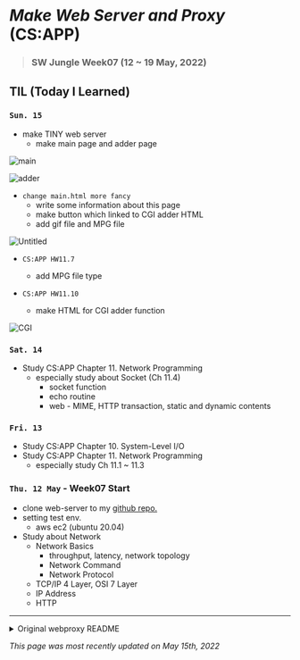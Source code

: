 # _Make Web Server and Proxy_ (CS:APP)

> ### SW Jungle Week07 (12 ~ 19 May, 2022)

## TIL (Today I Learned)
### `Sun. 15`

- make TINY web server
    - make main page and adder page

![main](https://s3.us-west-2.amazonaws.com/secure.notion-static.com/8a5d572b-535d-4dbe-87ba-3dc5f45d4dd2/Untitled.png?X-Amz-Algorithm=AWS4-HMAC-SHA256&X-Amz-Content-Sha256=UNSIGNED-PAYLOAD&X-Amz-Credential=AKIAT73L2G45EIPT3X45%2F20220515%2Fus-west-2%2Fs3%2Faws4_request&X-Amz-Date=20220515T121737Z&X-Amz-Expires=86400&X-Amz-Signature=4e0f2ebaa4e4cd2566a533ef97d20c087dc1cdeadb1ac1eb95b6db5999385ee5&X-Amz-SignedHeaders=host&response-content-disposition=filename%20%3D%22Untitled.png%22&x-id=GetObject)

![adder](https://s3.us-west-2.amazonaws.com/secure.notion-static.com/373d6ae7-c755-4b4b-a889-55f2a0cc659c/Untitled.png?X-Amz-Algorithm=AWS4-HMAC-SHA256&X-Amz-Content-Sha256=UNSIGNED-PAYLOAD&X-Amz-Credential=AKIAT73L2G45EIPT3X45%2F20220515%2Fus-west-2%2Fs3%2Faws4_request&X-Amz-Date=20220515T121746Z&X-Amz-Expires=86400&X-Amz-Signature=aaaf3a75e721d550582d62726ca070297f99dfed28bbcf0ac5f2ad23a4080bdb&X-Amz-SignedHeaders=host&response-content-disposition=filename%20%3D%22Untitled.png%22&x-id=GetObject)

- `change main.html more fancy`
    - write some information about this page
    - make button which linked to CGI adder HTML
    - add gif file and MPG file

![Untitled](https://s3.us-west-2.amazonaws.com/secure.notion-static.com/6618fbdf-5d77-4fd2-9f34-ed005081ebff/Untitled.png?X-Amz-Algorithm=AWS4-HMAC-SHA256&X-Amz-Content-Sha256=UNSIGNED-PAYLOAD&X-Amz-Credential=AKIAT73L2G45EIPT3X45%2F20220515%2Fus-west-2%2Fs3%2Faws4_request&X-Amz-Date=20220515T122022Z&X-Amz-Expires=86400&X-Amz-Signature=51709000452a7a75d9940333ad151cdae0c69a8e249d3628d775245a4ab42c30&X-Amz-SignedHeaders=host&response-content-disposition=filename%20%3D%22Untitled.png%22&x-id=GetObject)

- `CS:APP HW11.7`
    - add MPG file type

- `CS:APP HW11.10`
    - make HTML for CGI adder function

![CGI](https://s3.us-west-2.amazonaws.com/secure.notion-static.com/b48d5dd5-52cc-4b12-9c75-8810afa30968/Untitled.png?X-Amz-Algorithm=AWS4-HMAC-SHA256&X-Amz-Content-Sha256=UNSIGNED-PAYLOAD&X-Amz-Credential=AKIAT73L2G45EIPT3X45%2F20220515%2Fus-west-2%2Fs3%2Faws4_request&X-Amz-Date=20220515T121830Z&X-Amz-Expires=86400&X-Amz-Signature=4cdcbb1d205593f89ca7a08ef6410bda6c055b51b8e66ddf60c878e5aab65528&X-Amz-SignedHeaders=host&response-content-disposition=filename%20%3D%22Untitled.png%22&x-id=GetObject)

### `Sat. 14`

- Study CS:APP Chapter 11. Network Programming
    - especially study about Socket (Ch 11.4)
        - socket function
        - echo routine
        - web - MIME, HTTP transaction, static and dynamic contents
    

### `Fri. 13`
- Study CS:APP Chapter 10. System-Level I/O
- Study CS:APP Chapter 11. Network Programming
    - especially study Ch 11.1 ~ 11.3


### `Thu. 12 May` - Week07 Start

- clone web-server to my [github repo.](https://github.com/latteishorse/webproxy-jungle)
- setting test env.
    - aws ec2 (ubuntu 20.04)
- Study about Network
    - Network Basics
        - throughput, latency, network topology
        - Network Command
        - Network Protocol
    - TCP/IP 4 Layer, OSI 7 Layer
    - IP Address
    - HTTP
    
---
<details>
<summary>Original webproxy README</summary>
<div markdown="1">

``` txt
####################################################################
# CS:APP Proxy Lab
#
# Student Source Files
####################################################################

This directory contains the files you will need for the CS:APP Proxy
Lab.

proxy.c
csapp.h
csapp.c
    These are starter files.  csapp.c and csapp.h are described in
    your textbook. 

    You may make any changes you like to these files.  And you may
    create and handin any additional files you like.

    Please use `port-for-user.pl' or 'free-port.sh' to generate
    unique ports for your proxy or tiny server. 

Makefile
    This is the makefile that builds the proxy program.  Type "make"
    to build your solution, or "make clean" followed by "make" for a
    fresh build. 

    Type "make handin" to create the tarfile that you will be handing
    in. You can modify it any way you like. Your instructor will use your
    Makefile to build your proxy from source.

port-for-user.pl
    Generates a random port for a particular user
    usage: ./port-for-user.pl <userID>

free-port.sh
    Handy script that identifies an unused TCP port that you can use
    for your proxy or tiny. 
    usage: ./free-port.sh

driver.sh
    The autograder for Basic, Concurrency, and Cache.        
    usage: ./driver.sh

nop-server.py
     helper for the autograder.         

tiny
    Tiny Web server from the CS:APP text
```
</div>
</details>

*This page was most recently updated on May 15th, 2022*